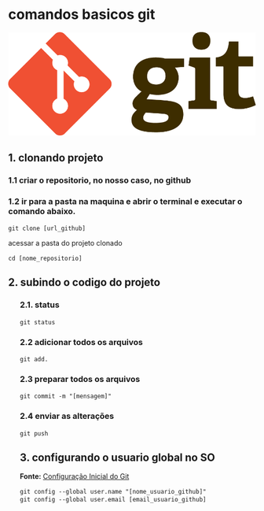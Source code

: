 # comandos  basicos git

![git](/assets/gitlogo.png)
## 1. clonando projeto

### 1.1 criar o repositorio, no nosso caso, no github

### 1.2 ir para a pasta na maquina e abrir o terminal e executar o comando abaixo.

```shell
git clone [url_github]
```
acessar a pasta do projeto clonado

```shell
cd [nome_repositorio]
```

## 2. subindo o codigo do projeto
<ol>
   
   ### 2.1. status
   ```shell
   git status
   ```
   ### 2.2 adicionar todos os arquivos 
   ```shell
   git add.
   ```
   ### 2.3 preparar todos os arquivos 
   ```shell
   git commit -m "[mensagem]"
   ```

   ### 2.4 enviar as alterações
   ```shell
   git push
   ```
   ## 3. configurando o usuario global no SO
   **Fonte:** [Configuração Inicial do Git](https://git-scm.com/book/pt-br/v2/Come%C3%A7ando-Configura%C3%A7%C3%A3o-Inicial-do-Git)

   ```shell
   git config --global user.name "[nome_usuario_github]"
   git config --global user.email [email_usuario_github]
   ```